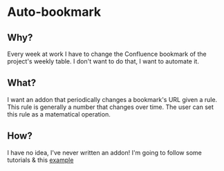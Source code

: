 # Auto-bookmark

## Why?
Every week at work I have to change the Confluence bookmark of the project's weekly table. I don't want to do that, I want to automate it.

## What?
I want an addon that periodically changes a bookmark's URL given a rule. This rule is generally a number that changes over time. The user can set this rule as a matematical operation.

## How?
I have no idea, I've never written an addon! I'm going to follow some tutorials & this [example](https://github.com/mdn/webextensions-examples/blob/main/bookmark-it/background.js)